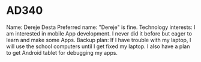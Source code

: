 # AD340
Name: Dereje Desta
Preferred name: "Dereje" is fine.
Technology interests: I am interested in mobile App development. I never did it before but eager to learn and make some Apps.
Backup plan: If I have trouble with my laptop, I will use the school computers until I get fixed my laptop.
  I also have a plan to get Android tablet for debugging my apps.
